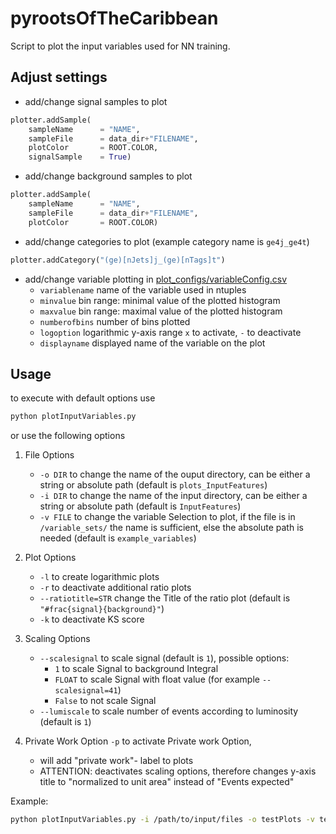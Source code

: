 # pyrootsOfTheCaribbean
Script to plot the input variables used for NN training.
## Adjust settings
- add/change signal samples to plot
```python
plotter.addSample(
    sampleName      = "NAME",
    sampleFile      = data_dir+"FILENAME",
    plotColor       = ROOT.COLOR,
    signalSample    = True)
```
- add/change background samples to plot
```python
plotter.addSample(
    sampleName      = "NAME",
    sampleFile      = data_dir+"FILENAME",
    plotColor       = ROOT.COLOR)
```
- add/change categories to plot (example category name is `ge4j_ge4t`)
```python
plotter.addCategory("(ge)[nJets]j_(ge)[nTags]t")
```
- add/change variable plotting in [plot_configs/variableConfig.csv](https://github.com/kit-cn-cms/DRACO-MLfoy/blob/dev_ReleaseVersion/pyrootsOfTheCaribbean/plot_configs/variableConfig.csv)
	- `variablename` name of the variable used in ntuples
	- `minvalue` bin range: minimal value of the plotted histogram
	- `maxvalue` bin range: maximal value of the plotted histogram
	- `numberofbins` number of bins plotted
	- `logoption` logarithmic y-axis range `x` to activate, `-` to deactivate
	- `displayname` displayed name of the variable on the plot

## Usage
to execute with default options use
```bash
python plotInputVariables.py
```
or use the following options
1. File Options
	- `-o DIR` to change the name of the ouput directory, can be either a string or absolute path
	(default is `plots_InputFeatures`)
	- `-i DIR` to change the name of the input directory, can be either a string or absolute path
	(default is `InputFeatures`)
	- `-v FILE` to change the variable Selection to plot, if the file is in `/variable_sets/` the name is sufficient, else the absolute path is needed
	(default is `example_variables`)
2. Plot Options
	- `-l` to create logarithmic plots
	- `-r` to deactivate additional ratio plots
	- `--ratiotitle=STR` change the Title of the ratio plot (default is `"#frac{signal}{background}"`)
	- `-k` to deactivate KS score
3. Scaling Options
	- `--scalesignal` to scale signal (default is `1`), possible options:
		- `1` to scale Signal to background Integral
		- `FLOAT` to scale Signal with float value (for example `--scalesignal=41`)
		- `False` to not scale Signal
	- `--lumiscale` to scale number of events according to luminosity (default is `1`)

4. Private Work Option
	`-p` to activate Private work Option,
	- will add "private work"- label to plots
	- ATTENTION: deactivates scaling options, therefore changes y-axis title to "normalized to unit area" instead of "Events expected"

Example:
```bash
python plotInputVariables.py -i /path/to/input/files -o testPlots -v test_set  --scalesignal=False --lumiscale=41 --ratiotitle=#frac{ttH}{ttbar}
```
